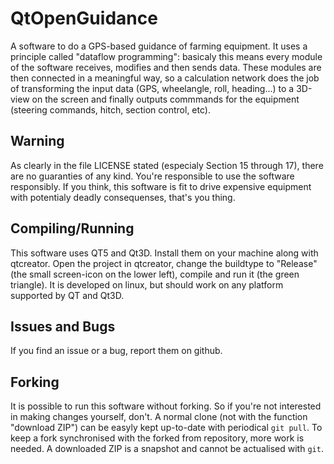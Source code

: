 # QtOpenGuidance

A software to do a GPS-based guidance of farming equipment. It uses a principle called "dataflow programming": basicaly this means 
every module of the software receives, modifies and then sends data. These modules are then connected in a meaningful way, so a 
calculation network does the job of transforming the input data (GPS, wheelangle, roll, heading...) to a 3D-view on the screen and 
finally outputs commmands for the equipment (steering commands, hitch, section control, etc).

## Warning
As clearly in the file LICENSE stated (especialy Section 15 through 17), there are no guaranties of any kind. You're responsible to
use the software responsibly. If you think, this software is fit to drive expensive equipment with potentialy deadly consequenses,
that's you thing.

## Compiling/Running
This software uses QT5 and Qt3D. Install them on your machine along with qtcreator. Open the project in qtcreator, change the buildtype
to "Release" (the small screen-icon on the lower left), compile and run it (the green triangle). It is developed on linux, but should 
work on any platform supported by QT and Qt3D.

## Issues and Bugs
If you find an issue or a bug, report them on github.

## Forking
It is possible to run this software without forking. So if you're not interested in making changes yourself, don't. A normal clone (not
with the function "download ZIP") can be easyly kept up-to-date with periodical ```git pull```. To keep a fork synchronised with the 
forked from repository, more work is needed. A downloaded ZIP is a snapshot and cannot be actualised with ```git```.
